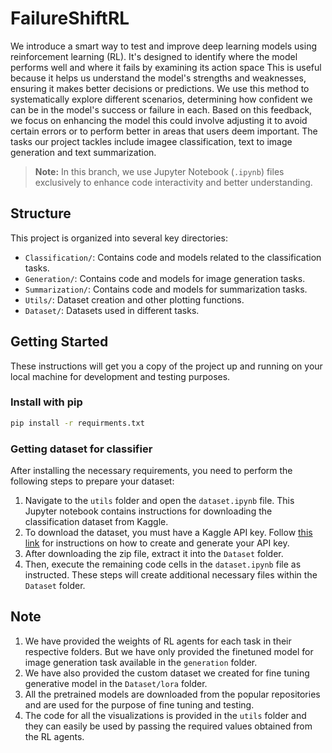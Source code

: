 # FailureShiftRL

We introduce a smart way to test and improve deep learning models using reinforcement learning (RL). It's designed to identify where the model performs well and where it fails by examining its action space This is useful because it helps us understand the model's strengths and weaknesses, ensuring it makes better decisions or predictions. We use this method to systematically explore different scenarios, determining how confident we can be in the model's success or failure in each. Based on this feedback, we focus on enhancing the model this could involve adjusting it to avoid certain errors or to perform better in areas that users deem important. The tasks our project tackles include imagee classification, text to image generation and text summarization.


> **Note:** In this branch, we use Jupyter Notebook (`.ipynb`) files exclusively to enhance code interactivity and better understanding.

## Structure

This project is organized into several key directories:

- `Classification/`: Contains code and models related to the classification tasks.
- `Generation/`: Contains code and models for image generation tasks.
- `Summarization/`: Contains code and models for summarization tasks.
- `Utils/`: Dataset creation and other plotting functions.
- `Dataset/`: Datasets used in different tasks.

## Getting Started

These instructions will get you a copy of the project up and running on your local machine for development and testing purposes.

### Install with pip

```bash
pip install -r requirments.txt
```

### Getting dataset for classifier

After installing the necessary requirements, you need to perform the following steps to prepare your dataset:

1. Navigate to the `utils` folder and open the `dataset.ipynb` file. This Jupyter notebook contains instructions for downloading the classification dataset from Kaggle.
2. To download the dataset, you must have a Kaggle API key. Follow [this link](https://www.kaggle.com/docs/api) for instructions on how to create and generate your API key.
3. After downloading the zip file, extract it into the `Dataset` folder. 
4. Then, execute the remaining code cells in the `dataset.ipynb` file as instructed. These steps will create additional necessary files within the `Dataset` folder.

## Note

1. We have provided the weights of RL agents for each task in their respective folders. But we have only provided the finetuned model for image generation task available in the `generation` folder.
2. We have also provided the custom dataset we created for fine tuning generative model in the `Dataset/lora` folder.
3. All the pretrained models are downloaded from the popular repositories and are used for the purpose of fine tuning and testing.
4. The code for all the visualizations is provided in the `utils` folder and they can easily be used by passing the required values obtained from the RL agents.